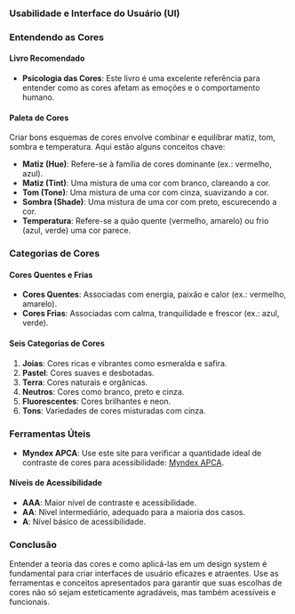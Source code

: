 
### Usabilidade e Interface do Usuário (UI)


### Entendendo as Cores

#### Livro Recomendado
- **Psicologia das Cores**: Este livro é uma excelente referência para entender como as cores afetam as emoções e o comportamento humano.

#### Paleta de Cores
Criar bons esquemas de cores envolve combinar e equilibrar matiz, tom, sombra e temperatura. Aqui estão alguns conceitos chave:

- **Matiz (Hue)**: Refere-se à família de cores dominante (ex.: vermelho, azul).
- **Matiz (Tint)**: Uma mistura de uma cor com branco, clareando a cor.
- **Tom (Tone)**: Uma mistura de uma cor com cinza, suavizando a cor.
- **Sombra (Shade)**: Uma mistura de uma cor com preto, escurecendo a cor.
- **Temperatura**: Refere-se a quão quente (vermelho, amarelo) ou frio (azul, verde) uma cor parece.

### Categorias de Cores

#### Cores Quentes e Frias
- **Cores Quentes**: Associadas com energia, paixão e calor (ex.: vermelho, amarelo).
- **Cores Frias**: Associadas com calma, tranquilidade e frescor (ex.: azul, verde).

#### Seis Categorias de Cores
1. **Joias**: Cores ricas e vibrantes como esmeralda e safira.
2. **Pastel**: Cores suaves e desbotadas.
3. **Terra**: Cores naturais e orgânicas.
4. **Neutros**: Cores como branco, preto e cinza.
5. **Fluorescentes**: Cores brilhantes e neon.
6. **Tons**: Variedades de cores misturadas com cinza.

### Ferramentas Úteis
- **Myndex APCA**: Use este site para verificar a quantidade ideal de contraste de cores para acessibilidade: [Myndex APCA](//www.myndex.com/APCA/).

#### Níveis de Acessibilidade
- **AAA**: Maior nível de contraste e acessibilidade.
- **AA**: Nível intermediário, adequado para a maioria dos casos.
- **A**: Nível básico de acessibilidade.

### Conclusão
Entender a teoria das cores e como aplicá-las em um design system é fundamental para criar interfaces de usuário eficazes e atraentes. Use as ferramentas e conceitos apresentados para garantir que suas escolhas de cores não só sejam esteticamente agradáveis, mas também acessíveis e funcionais.